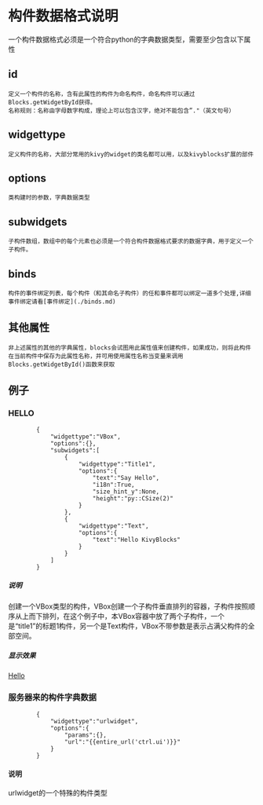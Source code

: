 # 构件数据格式说明
一个构件数据格式必须是一个符合python的字典数据类型，需要至少包含以下属性

## id
	定义一个构件的名称，含有此属性的构件为命名构件，命名构件可以通过Blocks.getWidgetById获得。
	名称规则：名称由字母数字构成，理论上可以包含汉字，绝对不能包含”."（英文句号）

## widgettype
	定义构件的名称，大部分常用的kivy的widget的类名都可以用，以及kivyblocks扩展的部件

## options
	类构建时的参数，字典数据类型

## subwidgets
	子构件数组，数组中的每个元素也必须是一个符合构件数据格式要求的数据字典，用于定义一个子构件。

## binds
	构件的事件绑定列表，每个构件（和其命名子构件）的任和事件都可以绑定一道多个处理,详细事件绑定请看[事件绑定](./binds.md)

## 其他属性
	非上述属性的其他的字典属性，blocks会试图用此属性值来创建构件，如果成功，则将此构件在当前构件中保存为此属性名称，并可用使用属性名称当变量来调用 Blocks.getWidgetById()函数来获取
	
## 例子

### HELLO
```
		{
			"widgettype":"VBox",
			"options":{},
			"subwidgets":[
				{
					"widgettype":"Title1",
					"options":{
						"text":"Say Hello",
						"i18n":True,
						"size_hint_y":None,
						"height":"py::CSize(2)"
					}
				},
				{
					"widgettype":"Text",
					"options":{
						"text":"Hello KivyBlocks"
					}
				}
			]
		}
```
##### 说明
创建一个VBox类型的构件，VBox创建一个子构件垂直排列的容器，子构件按照顺序从上而下排列，在这个例子中，本VBox容器中放了两个子构件，一个是“title1”的标题1构件，另一个是Text构件，VBox不带参数是表示占满父构件的全部空间。

##### 显示效果
[Hello](../imgs/hello_window.png)

### 服务器来的构件字典数据
```
		{
            "widgettype":"urlwidget",
            "options":{
				"params":{},
                "url":"{{entire_url('ctrl.ui')}}"
            }
		}
```
#### 说明
urlwidget的一个特殊的构件类型

